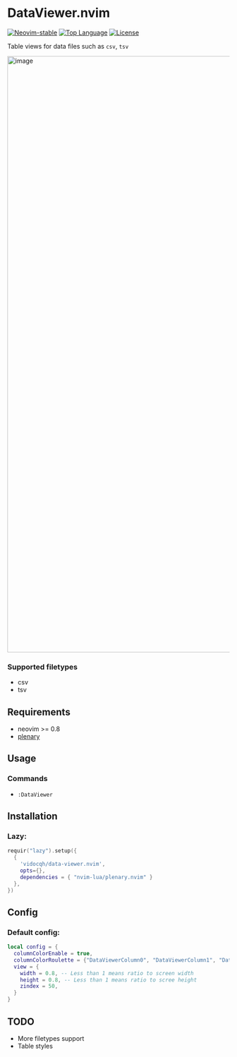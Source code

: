 # DataViewer.nvim

<a href="https://github.com/neovim/neovim/releases/tag/stable"><img alt="Neovim-stable" src="https://img.shields.io/badge/Neovim-stable-blueviolet.svg?style=flat-square&logo=Neovim&logoColor=green" /></a>
<a href="https://github.com/vidocqh/data-viewer.nvim/search?l=lua"><img alt="Top Language" src="https://img.shields.io/github/languages/top/vidocqh/data-viewer.nvim?style=flat-square&label=Lua&logo=lua&logoColor=darkblue" /></a>
<a href="https://github.com/vidocqh/data-viewer.nvim/blob/main/LICENSE"><img alt="License" src="https://img.shields.io/github/license/vidocqh/data-viewer.nvim?style=flat-square&logo=MIT&label=License" /></a>

Table views for data files such as `csv`, `tsv`

<img width="1352" alt="image" src="https://github.com/VidocqH/data-viewer.nvim/assets/16725418/7b933b3a-fd4e-4758-9917-9055c35796db">

### Supported filetypes
- csv
- tsv

## Requirements
- neovim >= 0.8
- [plenary](https://github.com/nvim-lua/plenary.nvim)

## Usage

### Commands
- `:DataViewer`

## Installation

### Lazy:

```lua
requir("lazy").setup({
  {
    'vidocqh/data-viewer.nvim',
    opts={},
    dependencies = { "nvim-lua/plenary.nvim" }
  },
})
```
## Config

### Default config:
```lua
local config = {
  columnColorEnable = true,
  columnColorRoulette = {"DataViewerColumn0", "DataViewerColumn1", "DataViewerColumn2"}, -- Highlight groups
  view = {
    width = 0.8, -- Less than 1 means ratio to screen width
    height = 0.8, -- Less than 1 means ratio to scree height
    zindex = 50,
  }
}
```

## TODO
- More filetypes support
- Table styles
